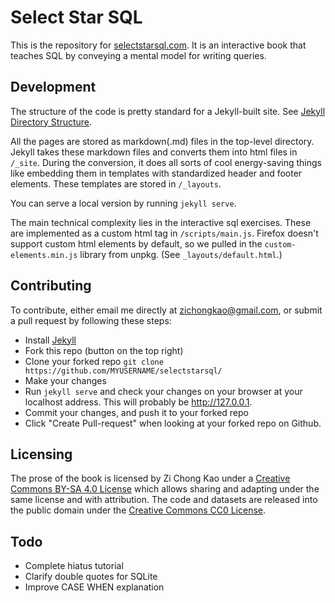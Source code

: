 # Select Star SQL
This is the repository for [selectstarsql.com](https://selectstarsql.com). It is an interactive book that teaches SQL by conveying a mental model for writing queries.

## Development
The structure of the code is pretty standard for a Jekyll-built site. See [Jekyll Directory Structure](https://jekyllrb.com/docs/structure/).

All the pages are stored as markdown(.md) files in the top-level directory. Jekyll takes these markdown files and converts them into html files in `/_site`. During the conversion, it does all sorts of cool energy-saving things like embedding them in templates with standardized header and footer elements. These templates are stored in `/_layouts`.

You can serve a local version by running `jekyll serve`.

The main technical complexity lies in the interactive sql exercises. These are implemented as a custom html tag in `/scripts/main.js`. Firefox doesn't support custom html elements by default, so we pulled in the `custom-elements.min.js` library from unpkg. (See `_layouts/default.html`.)

## Contributing
To contribute, either email me directly at zichongkao@gmail.com, or submit a pull request by following these steps:
- Install [Jekyll](http://jekyllrb.com)
- Fork this repo (button on the top right)
- Clone your forked repo `git clone https://github.com/MYUSERNAME/selectstarsql/`
- Make your changes
- Run `jekyll serve` and check your changes on your browser at your localhost address. This will probably be http://127.0.0.1.
- Commit your changes, and push it to your forked repo
- Click "Create Pull-request" when looking at your forked repo on Github.

## Licensing
The prose of the book is licensed by Zi Chong Kao under a <a href="https://creativecommons.org/licenses/by-sa/4.0/">Creative Commons BY-SA 4.0 License</a> which allows sharing and adapting under the same license and with attribution. The code and datasets are released into the public domain under the <a href="https://creativecommons.org/publicdomain/zero/1.0/">Creative Commons CC0 License</a>.

## Todo
- Complete hiatus tutorial
- Clarify double quotes for SQLite
- Improve CASE WHEN explanation
